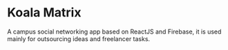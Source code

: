 # Koala Matrix
A campus social networking app based on ReactJS and Firebase, it is used mainly for outsourcing ideas and freelancer tasks.
